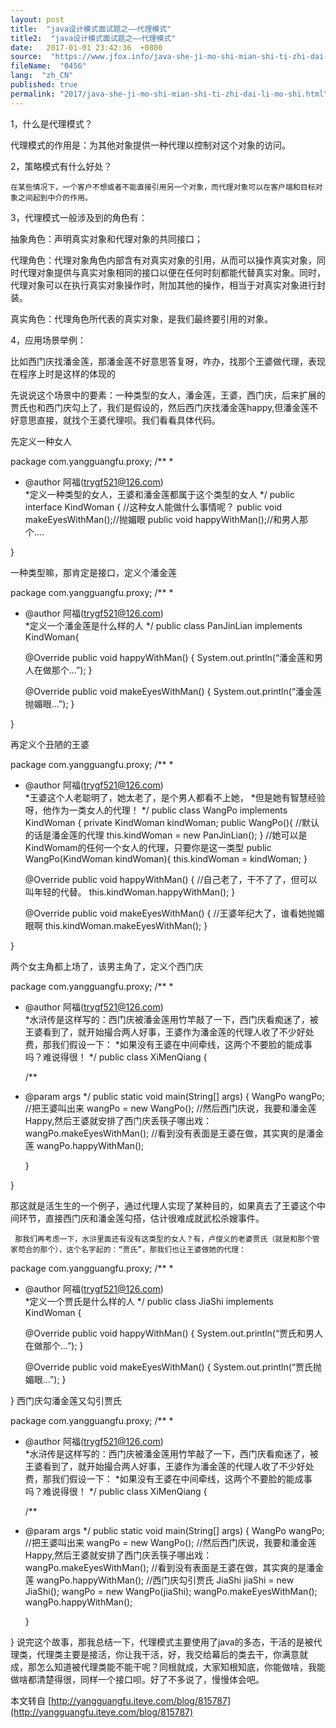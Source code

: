 ```yaml
---
layout: post
title:  "java设计模式面试题之——代理模式"
title2:  "java设计模式面试题之——代理模式"
date:   2017-01-01 23:42:36  +0800
source:  "https://www.jfox.info/java-she-ji-mo-shi-mian-shi-ti-zhi-dai-li-mo-shi.html"
fileName:  "0456"
lang:  "zh_CN"
published: true
permalink: "2017/java-she-ji-mo-shi-mian-shi-ti-zhi-dai-li-mo-shi.html"
---
```




1，什么是代理模式？

代理模式的作用是：为其他对象提供一种代理以控制对这个对象的访问。

2，策略模式有什么好处？

    在某些情况下，一个客户不想或者不能直接引用另一个对象，而代理对象可以在客户端和目标对象之间起到中介的作用。

3，代理模式一般涉及到的角色有：

抽象角色：声明真实对象和代理对象的共同接口；

代理角色：代理对象角色内部含有对真实对象的引用，从而可以操作真实对象，同时代理对象提供与真实对象相同的接口以便在任何时刻都能代替真实对象。同时，代理对象可以在执行真实对象操作时，附加其他的操作，相当于对真实对象进行封装。

真实角色：代理角色所代表的真实对象，是我们最终要引用的对象。

4，应用场景举例：

比如西门庆找潘金莲，那潘金莲不好意思答复呀，咋办，找那个王婆做代理，表现在程序上时是这样的体现的

先说说这个场景中的要素：一种类型的女人，潘金莲，王婆，西门庆，后来扩展的贾氏也和西门庆勾上了，我们是假设的，然后西门庆找潘金莲happy,但潘金莲不好意思直接，就找个王婆代理呗。我们看看具体代码。

先定义一种女人

package com.yangguangfu.proxy;
/**
* 
* @author 阿福(trygf521@126.com)<br>
*定义一种类型的女人，王婆和潘金莲都属于这个类型的女人
*/
public interface KindWoman {
//这种女人能做什么事情呢？
public void makeEyesWithMan();//抛媚眼
public void happyWithMan();//和男人那个….

}

一种类型嘛，那肯定是接口，定义个潘金莲

package com.yangguangfu.proxy;
/**
* 
* @author 阿福(trygf521@126.com)<br>
*定义一个潘金莲是什么样的人
*/
public class PanJinLian  implements KindWoman{

    @Override
public void happyWithMan() {
System.out.println(“潘金莲和男人在做那个…”);
}

    @Override
public void makeEyesWithMan() {
System.out.println(“潘金莲抛媚眼…”);
}

}

再定义个丑陋的王婆

package com.yangguangfu.proxy;
/**
* 
* @author 阿福(trygf521@126.com)<br>
*王婆这个人老聪明了，她太老了，是个男人都看不上她，
*但是她有智慧经验呀，他作为一类女人的代理！
*/
public class WangPo implements KindWoman {
private KindWoman kindWoman;
public WangPo(){
//默认的话是潘金莲的代理
this.kindWoman = new PanJinLian();
}
//她可以是KindWomam的任何一个女人的代理，只要你是这一类型
public WangPo(KindWoman kindWoman){
this.kindWoman = kindWoman;
}

    @Override
public void happyWithMan() {
//自己老了，干不了了，但可以叫年轻的代替。
this.kindWoman.happyWithMan();
}

    @Override
public void makeEyesWithMan() {
//王婆年纪大了，谁看她抛媚眼啊
this.kindWoman.makeEyesWithMan();
}

}

两个女主角都上场了，该男主角了，定义个西门庆

package com.yangguangfu.proxy;
/**
* 
* @author 阿福(trygf521@126.com)<br>
*水浒传是这样写的：西门庆被潘金莲用竹竿敲了一下，西门庆看痴迷了，被王婆看到了，就开始撮合两人好事，王婆作为潘金莲的代理人收了不少好处费，那我们假设一下：
*如果没有王婆在中间牵线，这两个不要脸的能成事吗？难说得很！
*/
public class XiMenQiang {

    /**
* @param args
*/
public static void main(String[] args) {
WangPo wangPo;
//把王婆叫出来
wangPo = new WangPo();
//然后西门庆说，我要和潘金莲Happy,然后王婆就安排了西门庆丢筷子哪出戏：
wangPo.makeEyesWithMan();
//看到没有表面是王婆在做，其实爽的是潘金莲
wangPo.happyWithMan();

    }

}

那这就是活生生的一个例子，通过代理人实现了某种目的，如果真去了王婆这个中间环节，直接西门庆和潘金莲勾搭，估计很难成就武松杀嫂事件。

     那我们再考虑一下，水浒里面还有没有这类型的女人？有，卢俊义的老婆贾氏（就是和那个管家苟合的那个），这个名字起的：“贾氏”，那我们也让王婆做她的代理：

package com.yangguangfu.proxy;
/**
* 
* @author 阿福(trygf521@126.com)<br>
*定义一个贾氏是什么样的人
*/
public class JiaShi implements KindWoman {

    @Override
public void happyWithMan() {
System.out.println(“贾氏和男人在做那个…”);
}

    @Override
public void makeEyesWithMan() {
System.out.println(“贾氏抛媚眼…”);
}

}
西门庆勾潘金莲又勾引贾氏

package com.yangguangfu.proxy;
/**
* 
* @author 阿福(trygf521@126.com)<br>
*水浒传是这样写的：西门庆被潘金莲用竹竿敲了一下，西门庆看痴迷了，被王婆看到了，就开始撮合两人好事，王婆作为潘金莲的代理人收了不少好处费，那我们假设一下：
*如果没有王婆在中间牵线，这两个不要脸的能成事吗？难说得很！
*/
public class XiMenQiang {

    /**
* @param args
*/
public static void main(String[] args) {
WangPo wangPo;
//把王婆叫出来
wangPo = new WangPo();
//然后西门庆说，我要和潘金莲Happy,然后王婆就安排了西门庆丢筷子哪出戏：
wangPo.makeEyesWithMan();
//看到没有表面是王婆在做，其实爽的是潘金莲
wangPo.happyWithMan();
//西门庆勾引贾氏
JiaShi jiaShi = new JiaShi();
wangPo = new WangPo(jiaShi);
wangPo.makeEyesWithMan();
wangPo.happyWithMan();

    }

}
说完这个故事，那我总结一下，代理模式主要使用了java的多态，干活的是被代理类，代理类主要是接活，你让我干活，好，我交给幕后的类去干，你满意就 成，那怎么知道被代理类能不能干呢？同根就成，大家知根知底，你能做啥，我能做啥都清楚得很，同样一个接口呗。好了不多说了，慢慢体会吧。

本文转自 [http://yangguangfu.iteye.com/blog/815787](http://yangguangfu.iteye.com/blog/815787)
